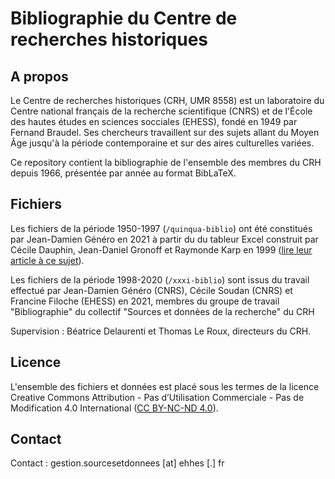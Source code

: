 # Bibliographie du Centre de recherches historiques

## A propos

Le Centre de recherches historiques (CRH, UMR 8558) est un laboratoire du Centre national français de la recherche scientifique (CNRS) et de l'École des hautes études en sciences socciales (EHESS), fondé en 1949 par Fernand Braudel. Ses chercheurs travaillent sur des sujets allant du Moyen Âge jusqu'à la période contemporaine et sur des aires culturelles variées.

Ce repository contient la bibliographie de l'ensemble des membres du CRH depuis 1966, présentée par année au format BibLaTeX.

## Fichiers

Les fichiers de la période 1950-1997 (`/quinqua-biblio`) ont été constitués par Jean-Damien Généro en 2021 à partir du du tableur Excel construit par Cécile Dauphin, Jean-Daniel Gronoff et Raymonde Karp en 1999 ([lire leur article à ce sujet](https://doi.org/10.4000/ccrh.3053)). 

Les fichiers de la période 1998-2020 (`/xxxi-biblio`) sont issus du travail effectué par Jean-Damien Généro (CNRS), Cécile Soudan (CNRS) et Francine Filoche (EHESS) en 2021, membres du groupe de travail "Bibliographie" du collectif "Sources et données de la recherche" du CRH

Supervision : Béatrice Delaurenti et Thomas Le Roux, directeurs du CRH.

## Licence

L'ensemble des fichiers et données est placé sous les termes de la licence Creative Commons Attribution - Pas d’Utilisation Commerciale - Pas de Modification 4.0 International ([CC BY-NC-ND 4.0](https://creativecommons.org/licenses/by-nc-nd/4.0/legalcode.fr)).

## Contact

Contact : gestion.sourcesetdonnees [at] ehhes [.] fr
